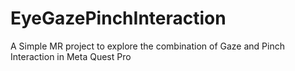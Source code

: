 # EyeGazePinchInteraction
A Simple MR project to explore the combination of Gaze and Pinch Interaction in Meta Quest Pro
